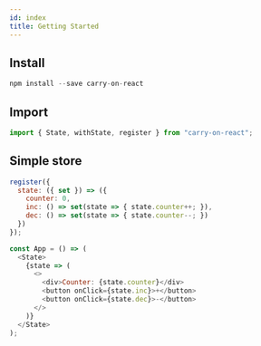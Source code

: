 ```yaml
---
id: index
title: Getting Started
---
```


## Install

```JavaScript
npm install --save carry-on-react
```

## Import
```JavaScript
import { State, withState, register } from "carry-on-react";
```

## Simple store

```JavaScript
register({
  state: ({ set }) => ({
    counter: 0,
    inc: () => set(state => { state.counter++; }),
    dec: () => set(state => { state.counter--; })
  })
});

const App = () => (
  <State>
    {state => (
      <>
        <div>Counter: {state.counter}</div>
        <button onClick={state.inc}>+</button>
        <button onClick={state.dec}>-</button>
      </>
    )}
  </State>
);
```

